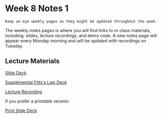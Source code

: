 Week 8 Notes 1
============================

```{note}
Keep an eye weekly pages as they might be updated throughout the week.
```

The weekly notes pages is where you will find links to in-class materials, including: slides, lecture recordings, and demo code. A new notes page will appear every Monday morning and will be updated with recordings on Tuesday.

## Lecture Materials


[Slide Deck](http://inf133.markbaldw.in/slides/slides.html?file=wk8.html)

[Supplemental Fitts's Law Deck](http://inf133.markbaldw.in/resources/fittslaw.pdf)

[Lecture Recording](http://inf133.markbaldw.in/)

If you prefer a printable version:

[Print Slide Deck](http://inf133.markbaldw.in/slides/slides.html?file=wk8.html?print-pdf)


